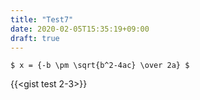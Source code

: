 ```yaml
---
title: "Test7"
date: 2020-02-05T15:35:19+09:00
draft: true
---
```


`$ x = {-b \pm \sqrt{b^2-4ac} \over 2a} $` 

{{<gist test 2-3>}}